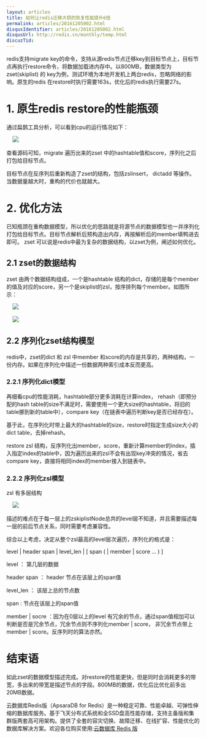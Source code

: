 ```yaml
---
layout: articles
title: 如何让redis迁移大钥的恢复性能提升6倍
permalink: articles/20161205002.html
disqusIdentifier: articles/20161205002.html
disqusUrl: http://redis.cn/monthly/temp.html
discuzTid: 
---
```



redis支持migrate key的命令，支持从源redis节点迁移key到目标节点上，目标节点再执行restore命令，将数据加载进内存中。以800MB，数据类型为zset(skiplist) 的 key为例，测试环境为本地开发机上两台redis，忽略网络的影响。原生的redis 在restore时执行需要163s，优化后的redis执行需要27s。

# 1. 原生redis restore的性能瓶颈

通过扁鹊工具分析，可以看到cpu的运行情况如下：

    ![](http://ata2-img.cn-hangzhou.img-pub.aliyun-inc.com/9de554b3454bdb199b0c504966d68111.jpg)

查看源码可知，migrate 遍历出来的zset 中的hashtable值和score，序列化之后打包给目标节点。

目标节点在反序列后重新构造了zset的结构，包括zslinsert， dictadd 等操作。当数据量越大时，重构的代价也就越大。

# 2. 优化方法

已知瓶颈在重构数据模型，所以优化的思路就是将源节点的数据模型也一并序列化打包给目标节点。目标节点解析后预构造出内存，再按解析后的member填鸭进去即可。
zset 可以说是redis中最为复杂的数据结构，以zset为例，阐述如何优化。

## 2.1 zset的数据结构

zset 由两个数据结构组成，一个是hashtable 结构的dict，存储的是每个member的值及对应的score，另一个是skiplist的zsl，按序排列每个member。如图所示：

    ![](http://ata2-img.cn-hangzhou.img-pub.aliyun-inc.com/6c592843a8d689ad25efcb4534a4b747.png)

    ![](http://ata2-img.cn-hangzhou.img-pub.aliyun-inc.com/a1da5b59c9648a17f9a73dc59e8d658a.png)

## 2.2 序列化zset结构模型

redis中，zset的dict 和 zsl 中member 和score的内存是共享的，两种结构，一份内存。如果在序列化中描述一份数据两种索引成本反而更高。

### 2.2.1 序列化dict模型

再细看cpu的性能消耗，hashtable部分更多消耗在计算index， rehash（即预分配的hash table的size不满足时，需要使用一个更大size的hashtable，将旧的table挪到新的table中），compare key（在链表中遍历判断key是否已经存在）。

基于此，在序列化时带上最大的hashtable的size，restore时指定生成size大小的dict table，去掉rehash。

restore zsl 结构，反序列化出member，score，重新计算member的index，插入指定index的table中，因为遍历出来的zsl不会有出现key冲突的情况，省去compare key，直接将相同index的member接入到链表中。

### 2.2.2 序列化zsl模型

zsl 有多层结构

    ![](http://ata2-img.cn-hangzhou.img-pub.aliyun-inc.com/92a2c29a2c58dfcd10cac25c26414e71.jpg)

描述的难点在于每一层上的zskiplistNode总共的level层不知道，并且需要描述每一层的前后节点关系，同时需要考虑兼容性。

综合以上考虑，决定从整个zsl最高的level层次遍历，序列化的格式是：

level | header span | level_len | [ span ( | member | score ... ) ]

level ： 第几层的数据

header span ： header 节点在该层上的span值

level_len ： 该层上总的节点数

span : 节点在该层上的span值

member | socre ：因为在0层以上的level 有冗余的节点，通过span值相加可以判断是否是冗余节点，冗余节点则不序列化member | score， 非冗余节点带上member | score。反序列时的算法亦然。

# 结束语

如此zset的数据模型描述完成。对restore的性能更快，但是同时会消耗更多的带宽，多出来的带宽是描述节点的字段。800MB的数据，优化后比优化前多出20MB数据。

云数据库Redis版（ApsaraDB for Redis）是一种稳定可靠、性能卓越、可弹性伸缩的数据库服务。基于飞天分布式系统和全SSD盘高性能存储，支持主备版和集群版两套高可用架构。提供了全套的容灾切换、故障迁移、在线扩容、性能优化的数据库解决方案。欢迎各位购买使用:[云数据库 Redis 版](https://www.aliyun.com/product/kvstore?spm=5176.11156381.0.0.3bff2d32G3Sh7g)
